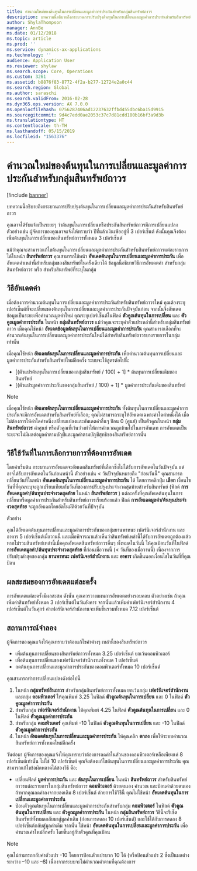 ```yaml
---
title: คำนวณใหม่ของต้นทุนในการเปลี่ยนและมูลค่าการประกันสำหรับกลุ่มสินทรัพย์ถาวร
description: บทความนี้อธิบายถึงกระบวนการปรับปรุงต้นทุนในการเปลี่ยนและมูลค่าการประกันสำหรับสินทรัพย์ถาวร
author: ShylaThompson
manager: AnnBe
ms.date: 01/12/2018
ms.topic: article
ms.prod: ''
ms.service: dynamics-ax-applications
ms.technology: ''
audience: Application User
ms.reviewer: shylaw
ms.search.scope: Core, Operations
ms.custom: 3261
ms.assetid: b8876f83-8772-4f2a-b277-12724e2a0c44
ms.search.region: Global
ms.author: saraschi
ms.search.validFrom: 2016-02-28
ms.dyn365.ops.version: AX 7.0.0
ms.openlocfilehash: 0756287406ad12237632ffbd455dbc6ba15d9915
ms.sourcegitcommit: 9d4c7edd0ae2053c37c7d81cdd180b16bf3a9d3b
ms.translationtype: HT
ms.contentlocale: th-TH
ms.lasthandoff: 05/15/2019
ms.locfileid: "1563376"
---
```

# <a name="recalculate-replacement-costs-and-insured-values-for-fixed-asset-groups"></a>คำนวณใหม่ของต้นทุนในการเปลี่ยนและมูลค่าการประกันสำหรับกลุ่มสินทรัพย์ถาวร

[!include [banner](../includes/banner.md)]

บทความนี้อธิบายถึงกระบวนการปรับปรุงต้นทุนในการเปลี่ยนและมูลค่าการประกันสำหรับสินทรัพย์ถาวร

คุณอาจได้รับแจ้งเป็นระยะๆ ว่าต้นทุนในการเปลี่ยนหรือประกันสินทรัพย์ถาวรมีการเปลี่ยนแปลง  ตัวอย่างเช่น ผู้จัดการของคุณอาจแจ้งให้ทราบว่า ปีที่แล้วเงินเฟ้ออยู่ที่ 3 เปอร์เซ็นต์ ดังนั้นคุณจึงต้องเพิ่มต้นทุนในการเปลี่ยนของสินทรัพย์ถาวรทั้งหมด 3 เปอร์เซ็นต์ 

แม้ว่าคุณจะสามารถแก้ไขต้นทุนในการเปลี่ยนและมูลค่าการประกันสำหรับสินทรัพย์ถาวรแต่ละรายการได้ในหน้า **สินทรัพย์ถาวร** คุณสามารถใช้หน้า **อัพเดตต้นทุนในการเปลี่ยนและมูลค่าการประกัน** เพื่ออัพเดตค่าเหล่านี้สำหรับกลุ่มของสินทรัพย์ในครั้งเดียวได้ ข้อมูลนี้อธิบายวิธีการอัพเดตค่า สำหรับกลุ่มสินทรัพย์ถาวร หรือ สำหรับสินทรัพย์ที่ระบุในกลุ่ม

## <a name="how-values-are-updated"></a> วิธีอัพเดตค่า
เมื่อต้องการคำนวณต้นทุนในการเปลี่ยนและมูลค่าการประกันสำหรับสินทรัพย์ถาวรใหม่ คุณต้องระบุเปอร์เซ็นต์ที่จะเปลี่ยนของต้นทุนในการเปลี่ยนและมูลค่าการประกันปัจจุบันก่อน จากนั้นจึงอัพเดตข้อมูลเป็นระยะเพื่อคำนวณมูลค่าใหม่ คุณระบุเปอร์เซ็นต์ในฟิลด์ **ตัวคูณต้นทุนในการเปลี่ยน** และ **ตัวคูณมูลค่าการประกัน** ในหน้า **กลุ่มสินทรัพย์ถาวร** แม้ว่าคุณจะระบุค่าตัวแปรเหล่านี้สำหรับกลุ่มสินทรัพย์ถาวร เมื่อคุณใช้หน้า **อัพเดตข้อมูลต้นทุนในการเปลี่ยนและมูลค่าการประกัน** คุณสามารถเลือกที่จะคำนวณต้นทุนในการเปลี่ยนและมูลค่าการประกันใหม่ได้สำหรับสินทรัพย์ถาวรบางรายการในกลุ่มเท่านั้น 

เมื่อคุณใช้หน้า **อัพเดตต้นทุนในการเปลี่ยนและมูลค่าการประกัน** เพื่อคำนวณต้นทุนการเปลี่ยนและมูลค่าการประกันสำหรับสินทรัพย์ใหม่อีกครั้ง ระบบจะใช้สูตรต่อไปนี้:

-   \[(ตัวแปรต้นทุนในการเปลี่ยนของกลุ่มสินทรัพย์ / 100) + 1\] \* ต้นทุนการเปลี่ยนเดิมของสินทรัพย์
-   \[(ตัวแปรมูลค่าการประกันของกลุ่มสินทรัพย์ / 100) + 1\] \* มูลค่าการประกันเดิมของสินทรัพย์

> [!NOTE] 
> เมื่อคุณใช้หน้า **อัพเดทต้นทุนในการเปลี่ยนและมูลค่าการประกัน** ทั้งต้นทุนในการเปลี่ยนและมูลค่าการประกันจะมีการอัพเดตสำหรับสินทรัพย์ที่เลือก; คุณไม่สามารถระบุให้อัพเดตเฉพาะค่าใดค่าหนึ่งได้ เมื่อไม่ต้องการให้ค่าใดค่าหนึ่งเปลี่ยนแปลงและอัพเดตค่าอื่นๆ ป้อน 0 (ศูนย์) เป็นตัวคูณในหน้า **กลุ่มสินทรัพย์ถาวร** ค่าศูนย์ หรือตัวคูณที่เว้นว่างทำให้การคำนวณถูกข้ามไปในการอัพเดท การอัพเดตเป็นระยะจะไม่มีผลต่อมูลค่าตามบัญชีและมูลค่าตามบัญชีสุทธิของสินทรัพย์ถาวรนั้น 

## <a name="how-to-use-a-date-to-select-which-items-to-update"></a> วิธีใช้วันที่ในการเลือกรายการที่ต้องการอัพเดต
โดยค่าเริ่มต้น กระบวนการอัพเดตจะอัพเดตสินทรัพย์ที่เลือกซึ่งไม่ได้รับการอัพเดตในวันปัจจุบัน แต่อาจได้รับการอัพเดตในวันก่อนหน้านี้ ตัวอย่างเช่น &lt; วันปัจจุบันหมายถึง "ก่อนวันนี้" คุณสามารถเปลี่ยนวันที่ในหน้า **อัพเดตต้นทุนในการเปลี่ยนและมูลค่าการประกัน** ได้ โดยการคลิกปุ่ม **เลือก** เงื่อนไขวันที่ที่คุณระบุจะถูกเปรียบเทียบกับวันที่ของการปรับปรุงประจำงวดสุดท้ายสำหรับสินทรัพย์ (ฟิลด์ **การอัพเดตมูลค่า/ต้นทุนประจำงวดสุดท้าย** ในหน้า **สินทรัพย์ถาวร** ) แต่ละครั้งที่คุณอัพเดต้นทุนในการเปลี่ยนหรือมูลค่าการประกันสำหรับสินทรัพย์ถาวรเรียบร้อยแล้ว ฟิลด์ **การอัพเดตมูลค่า/ต้นทุนประจำงวดสุดท้าย** จะถูกอัพเดตโดยอัตโนมัติด้วยวันที่ปัจจุบัน 

ตัวอย่าง 

คุณได้อัพเดตต้นทุนการเปลี่ยนและมูลค่าการประกันของกลุ่มยานพาหนะ เฟอร์นิเจอร์สำนักงาน และอาคาร 5 เปอร์เซ็นต์เมื่อวานนี้ และเมื่อพิจารณาแล้วเห็นว่าสินทรัพย์เหล่านี้ได้รับการอัพเดตถูกต้องแล้ว หากไม่รวมสินทรัพย์เหล่านี้เมื่อคุณอัพเดตสินทรัพย์ถาวรอื่นๆ ทั้งหมดในวันนี้ ให้คุณป้อนวันที่ในฟิลด์ **การอัพเดตมูลค่า/ต้นทุนประจำงวดสุดท้าย** ที่ก่อนเมื่อวานนี้ (&lt; วันที่ของเมื่อวานนี้) เนื่องจากการปรับปรุงล่าสุดของกลุ่ม **ยานพาหนะ** **เฟอร์นิเจอร์สำนักงาน** และ **อาคาร** เกิดขึ้นนอกเงื่อนไขในวันที่ที่คุณป้อน

## <a name="cumulative-effect-of-each-update"></a> ผลสะสมของการอัพเดตแต่ละครั้ง
การอัพเดตแต่ละครั้งมีผลสะสม ดังนั้น คุณควรวางแผนการอัพเดตอย่างรอบคอบ ตัวอย่างเช่น ถ้าคุณเพิ่มค่าสินทรัพย์ทั้งหมด 3 เปอร์เซ็นต์ในวันอังคาร จากนั้นแล้วเพิ่มค่าเฟอร์นิเจอร์สำนักงาน 4 เปอร์เซ็นต์ในวันศุกร์ ค่าเฟอร์นิเจอร์สำนักงานจะเพิ่มขึ้นรวมทั้งหมด 7.12 เปอร์เซ็นต์

## <a name="scenario"></a>สถานการณ์จำลอง
ผู้จัดการของคุณแจ้งให้คุณทราบว่าต้องแก้ไขค่าต่างๆ เหล่านี้ของสินทรัพย์ถาวร
-   เพิ่มต้นทุนการเปลี่ยนของสินทรัพย์ถาวรทั้งหมด 3.25 เปอร์เซ็นต์ ยกเว้นคอมพิวเตอร์
-   เพื่อต้นทุนการเปลี่ยนของเฟอร์นิเจอร์สำนักงานทั้งหมด 1 เปอร์เซ็นต์
-   ลดต้นทุนการเปลี่ยนและมูลค่าการประกันของคอมพิวเตอร์ทั้งหมด 10 เปอร์เซ็นต์

คุณสามารถทำการเปลี่ยนแปลงดังต่อไปนี้
1.  ในหน้า **กลุ่มทรัพย์สินถาวร** สำหรับกลุ่มสินทรัพย์ถาวรทั้งหมด ยกเว้นกลุ่ม **เฟอร์นิเจอร์สำนักงาน** และกลุ่ม **คอมพิวเตอร์** ให้คุณพิมพ์ 3.25 ในฟิลด์ **ตัวคูณต้นทุนในการเปลี่ยน** และ 0 ในฟิลด์ **ตัวคูณมูลค่าการประกัน**
2.  สำหรับกลุ่ม **เฟอร์นิเจอร์สำนักงาน** ให้คุณพิมพ์ 4.25 ในฟิลด์ **ตัวคูณต้นทุนในการเปลี่ยน** และ 0 ในฟิลด์ **ตัวคูณมูลค่าการประกัน**
3.  สำหรับกลุ่ม **คอมพิวเตอร์** คุณพิมพ์ -10 ในฟิลด์ **ตัวคูณต้นทุนในการเปลี่ยน** และ -10 ในฟิลด์ **ตัวคูณมูลค่าการประกัน**
4.  ในหน้า **อัพเดตต้นทุนในการเปลี่ยนและมูลค่าการประกัน** ให้คุณคลิก **ตกลง** เพื่อให้ระบบคำนวณสินทรัพย์ถาวรทั้งหมดใหม่อีกครั้ง

วันต่อมา ผู้จัดการของคุณแจ้งให้คุณทราบว่าต้องการลดค่าในส่วนของคอมพิวเตอร์เหลือเพียงแค่ 8 เปอร์เซ็นต์เท่านั้น ไม่ใช่ 10 เปอร์เซ็นต์ คุณจึงต้องแก้ไขต้นทุนในการเปลี่ยนและมูลค่าการประกัน คุณสามารถแก้ไขข้อผิดพลาดได้สองวิธี คือ:
-   เปลี่ยนฟิลด์ **มูลค่าการประกัน** และ **ต้นทุนในการเปลี่ยน** ในหน้า **สินทรัพย์ถาวร** สำหรับสินทรัพย์ถาวรแต่ละรายการในกลุ่มสินทรัพย์ถาวร **คอมพิวเตอร์** ด้วยตนเอง คำนวณ และป้อนค่าด้วยตนเองถ้าหากคุณลดค่าลงจากยอดเดิม 8 เปอร์เซ็นต์ ด้วยการใช้วิธีนี้ คุณไม่ใช้หน้า **อัพเดตต้นทุนในการเปลี่ยนและมูลค่าการประกัน**
-   ป้อนตัวคูณต้นทุนในการเปลี่ยนและมูลค่าการประกันสำหรับกลุ่ม **คอมพิวเตอร์** ในฟิลด์ **ตัวคูณต้นทุนในการเปลี่ยน** และ **ตัวคูณมูลค่าการประกัน** ในหน้า **กลุ่มสินทรัพย์ถาวร** วิธีนี้จะรีเซ็ตสินทรัพย์ทั้งหมดกลับมาสู่มูลค่าเดิม (ก่อนการลดลง 10 เปอร์เซ็นต์) และใช้ได้กับการลดลง 8 เปอร์เซ็นต์กลับสู่มูลค่าเดิม จากนั้น ใช้หน้า **อัพเดตต้นทุนในการเปลี่ยนและมูลค่าการประกัน** เพื่อคำนวณค่าใหม่อีกครั้ง โดยขึ้นอยู่กับตัวคูณที่คุณป้อน

> [!NOTE]  
> คุณไม่สามารถกลับค่าตัวแปร -10 โดยการป้อนตัวแปรบวก 10 ได้ (หรือป้อนตัวแปร 2 ซึ่งเป็นผลต่างระหว่าง –10 และ –8) เนื่องจากระบบจะไม่คำนวณค่าตามที่คุณต้องการ 





